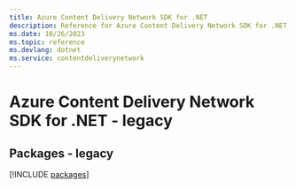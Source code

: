 ```yaml
---
title: Azure Content Delivery Network SDK for .NET
description: Reference for Azure Content Delivery Network SDK for .NET
ms.date: 10/26/2023
ms.topic: reference
ms.devlang: dotnet
ms.service: contentdeliverynetwork
---
```

# Azure Content Delivery Network SDK for .NET - legacy
## Packages - legacy
[!INCLUDE [packages](content-delivery-network-index.md)]